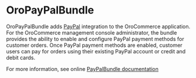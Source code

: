 # OroPayPalBundle

OroPayPalBundle adds [PayPal](https://www.paypal.com/) integration to the OroCommerce application. For the OroCommerce management console administrator, the bundle provides the ability to enable and configure PayPal payment methods for customer orders. Once PayPal payment methods are enabled, customer users can pay for orders using their existing PayPal account or credit and debit cards.

For more information, see online [PayPalBundle documentation](https://doc.oroinc.com/backend/bundles/commerce/PayPalBundle/)
